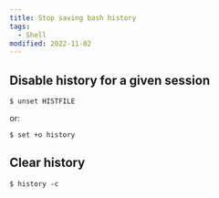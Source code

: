 ```yaml
---
title: Stop saving bash history
tags:
  - Shell
modified: 2022-11-02
---
```


## Disable history for a given session

```shell
$ unset HISTFILE
```

or:

```shell
$ set +o history
```

## Clear history

```shell
$ history -c
```
